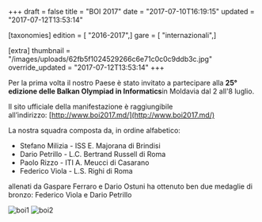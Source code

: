 +++
draft = false
title = "BOI 2017"
date = "2017-07-10T16:19:15"
updated = "2017-07-12T13:53:14"

[taxonomies]
edition = [ "2016-2017",]
gare = [ "internazionali",]

[extra]
thumbnail = "/images/uploads/62fb5f1024529266c6e71c0c0c9ddb3c.jpg"
override_updated = "2017-07-12T13:53:14"
+++

Per la prima volta il nostro Paese è stato invitato a partecipare alla **25° edizione delle Balkan Olympiad in Informatics**in Moldavia dal 2 all'8 luglio.

Il sito ufficiale della manifestazione è raggiungibile all’indirizzo: [http://www.boi2017.md/](http://www.boi2017.md/)

La nostra squadra composta da, in ordine alfabetico:

- Stefano Milizia - ISS E. Majorana di Brindisi
- Dario Petrillo - L.C. Bertrand Russell di Roma
- Paolo Rizzo - ITI A. Meucci di Casarano
- Federico Viola - L.S. Righi di Roma

allenati da Gaspare Ferraro e Dario Ostuni ha ottenuto ben due medaglie di bronzo: Federico Viola e Dario Petrillo

![boi1](/images/uploads/boi1.jpg)
![boi2](/images/uploads/boi2.jpg)
